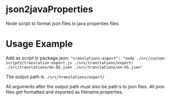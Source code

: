 # json2javaProperties
Node script to format json files to java properties files

# Usage Example
Add as script in package.json:
`"translations-export": "node ./src/custom-scripts/translation-export.js ./src/translations/export/ ./src/translations/de-DE.json ./src/translations/en-US.json"`

The output path is `./src/translations/export/`

All arguments after the output path must also be path's to json files. All json files get formatted and exported as filename.properties.  